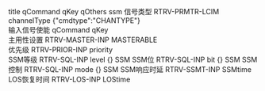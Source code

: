 title qCommand   qKey  qOthers   ssm
信号类型	RTRV-PRMTR-LCIM	channelType 	{"cmdtype":"CHANTYPE"}	
输入信号使能	qCommand qKey 			
主用性设置	RTRV-MASTER-INP	MASTERABLE		
优先级	RTRV-PRIOR-INP	priority		
SSM等级	RTRV-SQL-INP	level {}      SSM
SSM位	RTRV-SQL-INP	bit   {}		SSM
SSM控制	RTRV-SQL-INP	mode {}		SSM
SSM响应时延	RTRV-SSMT-INP	SSMtime		
LOS恢复时间	RTRV-LOS-INP	LOStime		

